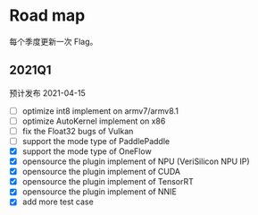 # Road map

每个季度更新一次 Flag。

## 2021Q1
预计发布 2021-04-15

- [ ] optimize int8 implement on armv7/armv8.1
- [ ] optimize AutoKernel implement on x86
- [ ] fix the Float32 bugs of Vulkan 
- [ ] support the mode type of PaddlePaddle
- [x] support the mode type of OneFlow
- [x] opensource the plugin implement of NPU (VeriSilicon NPU IP)
- [x] opensource the plugin implement of CUDA
- [x] opensource the plugin implement of TensorRT
- [x] opensource the plugin implement of NNIE
- [x] add more test case

